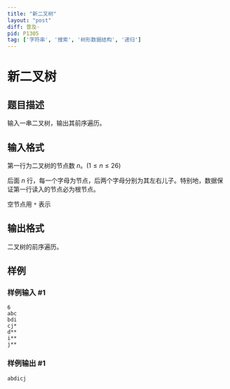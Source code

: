 ```yaml
---
title: "新二叉树"
layout: "post"
diff: 普及-
pid: P1305
tag: ['字符串', '搜索', '树形数据结构', '递归']
---
```

# 新二叉树
## 题目描述

输入一串二叉树，输出其前序遍历。

## 输入格式

第一行为二叉树的节点数 $n$。($1 \leq n \leq 26$)

后面 $n$ 行，每一个字母为节点，后两个字母分别为其左右儿子。特别地，数据保证第一行读入的节点必为根节点。

空节点用 `*` 表示

## 输出格式

二叉树的前序遍历。
## 样例

### 样例输入 #1
```
6
abc
bdi
cj*
d**
i**
j**
```
### 样例输出 #1
```
abdicj
```
